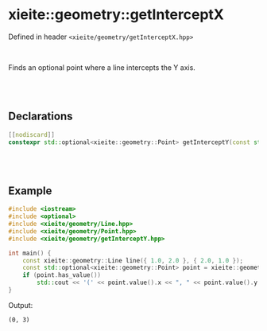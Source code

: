 # xieite::geometry::getInterceptX
Defined in header `<xieite/geometry/getInterceptX.hpp>`

<br/>

Finds an optional point where a line intercepts the Y axis.

<br/><br/>

## Declarations
```cpp
[[nodiscard]]
constexpr std::optional<xieite::geometry::Point> getInterceptY(const std::derived_from<xieite::geometry::LineLike> auto& lineLike) noexcept;
```

<br/><br/>

## Example
```cpp
#include <iostream>
#include <optional>
#include <xieite/geometry/Line.hpp>
#include <xieite/geometry/Point.hpp>
#include <xieite/geometry/getInterceptY.hpp>

int main() {
	const xieite::geometry::Line line({ 1.0, 2.0 }, { 2.0, 1.0 });
	const std::optional<xieite::geometry::Point> point = xieite::geometry::getInterceptY(line);
	if (point.has_value())
		std::cout << '(' << point.value().x << ", " << point.value().y << ")\n";
}
```
Output:
```
(0, 3)
```
